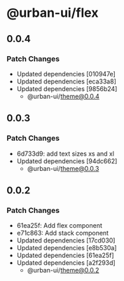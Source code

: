 # @urban-ui/flex

## 0.0.4

### Patch Changes

- Updated dependencies [010947e]
- Updated dependencies [eca33a8]
- Updated dependencies [9856b24]
  - @urban-ui/theme@0.0.4

## 0.0.3

### Patch Changes

- 6d733d9: add text sizes xs and xl
- Updated dependencies [94dc662]
  - @urban-ui/theme@0.0.3

## 0.0.2

### Patch Changes

- 61ea25f: Add flex component
- e71c863: Add stack component
- Updated dependencies [17cd030]
- Updated dependencies [e8b530a]
- Updated dependencies [61ea25f]
- Updated dependencies [a2f293d]
  - @urban-ui/theme@0.0.2
